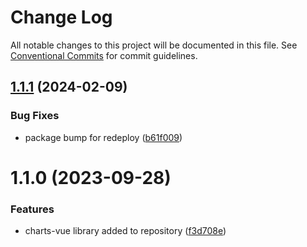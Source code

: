 # Change Log

All notable changes to this project will be documented in this file.
See [Conventional Commits](https://conventionalcommits.org) for commit guidelines.

## [1.1.1](https://github.com/visa/visa-chart-components/compare/@visa/charts-vue@1.1.0...@visa/charts-vue@1.1.1) (2024-02-09)

### Bug Fixes

- package bump for redeploy ([b61f009](https://github.com/visa/visa-chart-components/commit/b61f00995e90cb013aec09c3e4c89ce40f23b6fd))

# 1.1.0 (2023-09-28)

### Features

- charts-vue library added to repository ([f3d708e](https://github.com/visa/visa-chart-components/commit/f3d708ee0197853f448911f43fff4ce3e25a02bc))
